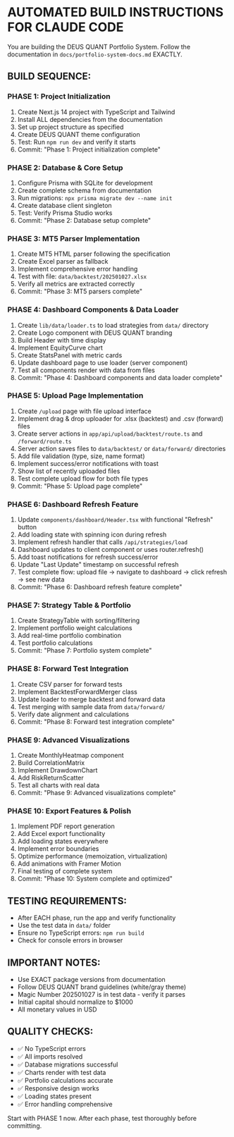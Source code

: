 # AUTOMATED BUILD INSTRUCTIONS FOR CLAUDE CODE

You are building the DEUS QUANT Portfolio System. Follow the documentation in `docs/portfolio-system-docs.md` EXACTLY.

## BUILD SEQUENCE:

### PHASE 1: Project Initialization
1. Create Next.js 14 project with TypeScript and Tailwind
2. Install ALL dependencies from the documentation
3. Set up project structure as specified
4. Create DEUS QUANT theme configuration
5. Test: Run `npm run dev` and verify it starts
6. Commit: "Phase 1: Project initialization complete"

### PHASE 2: Database & Core Setup  
1. Configure Prisma with SQLite for development
2. Create complete schema from documentation
3. Run migrations: `npx prisma migrate dev --name init`
4. Create database client singleton
5. Test: Verify Prisma Studio works
6. Commit: "Phase 2: Database setup complete"

### PHASE 3: MT5 Parser Implementation
1. Create MT5 HTML parser following the specification
2. Create Excel parser as fallback
3. Implement comprehensive error handling
4. Test with file: `data/backtest/202501027.xlsx`
5. Verify all metrics are extracted correctly
6. Commit: "Phase 3: MT5 parsers complete"

### PHASE 4: Dashboard Components & Data Loader
1. Create `lib/data/loader.ts` to load strategies from `data/` directory
2. Create Logo component with DEUS QUANT branding
3. Build Header with time display
4. Implement EquityCurve chart
5. Create StatsPanel with metric cards
6. Update dashboard page to use loader (server component)
7. Test all components render with data from files
8. Commit: "Phase 4: Dashboard components and data loader complete"

### PHASE 5: Upload Page Implementation
1. Create `/upload` page with file upload interface
2. Implement drag & drop uploader for .xlsx (backtest) and .csv (forward) files
3. Create server actions in `app/api/upload/backtest/route.ts` and `/forward/route.ts`
4. Server action saves files to `data/backtest/` or `data/forward/` directories
5. Add file validation (type, size, name format)
6. Implement success/error notifications with toast
7. Show list of recently uploaded files
8. Test complete upload flow for both file types
9. Commit: "Phase 5: Upload page complete"

### PHASE 6: Dashboard Refresh Feature
1. Update `components/dashboard/Header.tsx` with functional "Refresh" button
2. Add loading state with spinning icon during refresh
3. Implement refresh handler that calls `/api/strategies/load`
4. Dashboard updates to client component or uses router.refresh()
5. Add toast notifications for refresh success/error
6. Update "Last Update" timestamp on successful refresh
7. Test complete flow: upload file → navigate to dashboard → click refresh → see new data
8. Commit: "Phase 6: Dashboard refresh feature complete"

### PHASE 7: Strategy Table & Portfolio
1. Create StrategyTable with sorting/filtering
2. Implement portfolio weight calculations
3. Add real-time portfolio combination
4. Test portfolio calculations
5. Commit: "Phase 7: Portfolio system complete"

### PHASE 8: Forward Test Integration
1. Create CSV parser for forward tests
2. Implement BacktestForwardMerger class
3. Update loader to merge backtest and forward data
4. Test merging with sample data from `data/forward/`
5. Verify date alignment and calculations
6. Commit: "Phase 8: Forward test integration complete"

### PHASE 9: Advanced Visualizations
1. Create MonthlyHeatmap component
2. Build CorrelationMatrix
3. Implement DrawdownChart
4. Add RiskReturnScatter
5. Test all charts with real data
6. Commit: "Phase 9: Advanced visualizations complete"

### PHASE 10: Export Features & Polish
1. Implement PDF report generation
2. Add Excel export functionality
3. Add loading states everywhere
4. Implement error boundaries
5. Optimize performance (memoization, virtualization)
6. Add animations with Framer Motion
7. Final testing of complete system
8. Commit: "Phase 10: System complete and optimized"

## TESTING REQUIREMENTS:
- After EACH phase, run the app and verify functionality
- Use the test data in `data/` folder
- Ensure no TypeScript errors: `npm run build`
- Check for console errors in browser

## IMPORTANT NOTES:
- Use EXACT package versions from documentation
- Follow DEUS QUANT brand guidelines (white/gray theme)
- Magic Number 202501027 is in test data - verify it parses
- Initial capital should normalize to $1000
- All monetary values in USD

## QUALITY CHECKS:
- ✅ No TypeScript errors
- ✅ All imports resolved
- ✅ Database migrations successful
- ✅ Charts render with test data
- ✅ Portfolio calculations accurate
- ✅ Responsive design works
- ✅ Loading states present
- ✅ Error handling comprehensive

Start with PHASE 1 now. After each phase, test thoroughly before committing.
